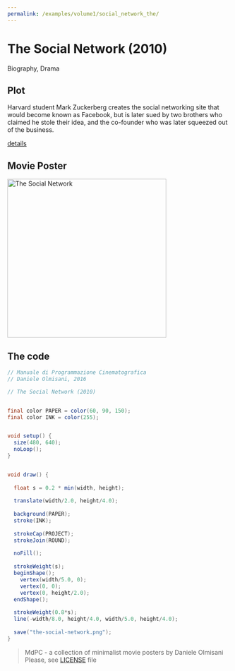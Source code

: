 ```yaml
---
permalink: /examples/volume1/social_network_the/
---
```

# The Social Network (2010)

Biography, Drama

## Plot
Harvard student Mark Zuckerberg creates the social networking site that would become known as Facebook, but is later sued by two brothers who claimed he stole their idea, and the co-founder who was later squeezed out of the business.

[details](https://www.imdb.com/title/tt1285016/)

## Movie Poster
<img src="the-social-network.png"  width="360px" title="The Social Network">


## The code
```java
// Manuale di Programmazione Cinematografica
// Daniele Olmisani, 2016

// The Social Network (2010)


final color PAPER = color(60, 90, 150);
final color INK = color(255);


void setup() {
  size(480, 640);
  noLoop();
}


void draw() {
  
  float s = 0.2 * min(width, height);
  
  translate(width/2.0, height/4.0);
  
  background(PAPER);
  stroke(INK);
  
  strokeCap(PROJECT);
  strokeJoin(ROUND);
  
  noFill();
  
  strokeWeight(s);
  beginShape();
    vertex(width/5.0, 0);
    vertex(0, 0);
    vertex(0, height/2.0); 
  endShape();
  
  strokeWeight(0.8*s);
  line(-width/8.0, height/4.0, width/5.0, height/4.0);
  
  save("the-social-network.png");
}

```

> MdPC - a collection of minimalist movie posters
> by Daniele Olmisani
> Please, see [LICENSE](../../../LICENSE) file
